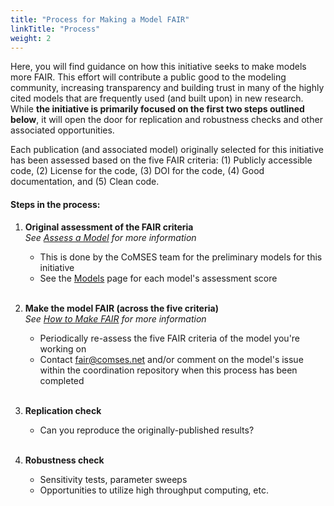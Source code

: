 ```yaml
---
title: "Process for Making a Model FAIR"
linkTitle: "Process"
weight: 2
---
```


Here, you will find guidance on how this initiative seeks to make models more FAIR. This effort will contribute a public good to the modeling community, increasing transparency and building trust in many of the highly cited models that are frequently used (and built upon) in new research. While __the initiative is primarily focused on the first two steps outlined below__, it will open the door for replication and robustness checks and other associated opportunities.

Each publication (and associated model) originally selected for this initiative has been assessed based on the five FAIR criteria: (1) Publicly accessible code, (2) License for the code, (3) DOI for the code, (4) Good documentation, and (5) Clean code.

#### __Steps in the process:__
1. __Original assessment of the FAIR criteria__ <br>_See [Assess a Model](/docs/process/assessment/) for more information_
    - This is done by the CoMSES team for the preliminary models for this initiative
    - See the [Models](/docs/models/) page for each model's assessment score

    <br>
2. __Make the model FAIR (across the five criteria)__ <br>_See [How to Make FAIR](/docs/process/how-to/) for more information_
    - Periodically re-assess the five FAIR criteria of the model you're working on
    - Contact fair@comses.net and/or comment on the model's issue within the coordination repository when this process has been completed

    <br>
3. __Replication check__
    - Can you reproduce the originally-published results?

    <br>
4. __Robustness check__
    - Sensitivity tests, parameter sweeps
    - Opportunities to utilize high throughput computing, etc.
